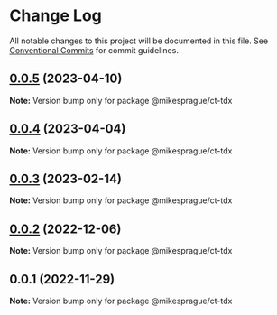 # Change Log

All notable changes to this project will be documented in this file.
See [Conventional Commits](https://conventionalcommits.org) for commit guidelines.

## [0.0.5](https://github.com/mikesprague/packages/compare/@mikesprague/ct-tdx@0.0.4...@mikesprague/ct-tdx@0.0.5) (2023-04-10)

**Note:** Version bump only for package @mikesprague/ct-tdx

## [0.0.4](https://github.com/mikesprague/packages/compare/@mikesprague/ct-tdx@0.0.3...@mikesprague/ct-tdx@0.0.4) (2023-04-04)

**Note:** Version bump only for package @mikesprague/ct-tdx

## [0.0.3](https://github.com/mikesprague/packages/compare/@mikesprague/ct-tdx@0.0.2...@mikesprague/ct-tdx@0.0.3) (2023-02-14)

**Note:** Version bump only for package @mikesprague/ct-tdx

## [0.0.2](https://github.com/mikesprague/packages/compare/@mikesprague/ct-tdx@0.0.1...@mikesprague/ct-tdx@0.0.2) (2022-12-06)

**Note:** Version bump only for package @mikesprague/ct-tdx

## 0.0.1 (2022-11-29)

**Note:** Version bump only for package @mikesprague/ct-tdx
